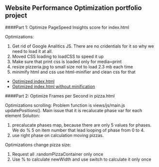 ## Website Performance Optimization portfolio project


####Part 1: Optimize PageSpeed Insights score for index.html

Optimizations:
 1. Get rid of Google Analitics JS. There are no cridentials for it so why we need to load it at all.
 2. Moved CSS loading to loadCSS to speed it up
 3. Make sure that print css is loaded only for media=print
 4. resize pizzeria.jpg to small size not to load 2.3 mb each time
 5. minimify html and css use html-minifier and clean css for that

* [Optimized index.html](http://denismoroz.github.io/fend-p4/ "Optimized portfolio")
* [Optimized index.html without minification ](http://denismoroz.github.io/fend-p4/index.full.html "Not minified optimized portfolio")

####Part 2: Optimize Frames per Second in pizza.html

Optimizations scrolling:
 Problem function is views/js/main.js updatePositions(). Main issue that it is recalucate phase var for each element
Soluiton:
 1. precalucate phases map, because there are only 5 values for phases. We do % 5 on item number that lead looping of phase from 0 to 4.
 2. use right phase on calculation moving pizzas.

Optimizations change pizza size:
 1. Request all .randomPizzaContainer only once
 2. Use % to calculate newWidth and use switch to calculate it only once

